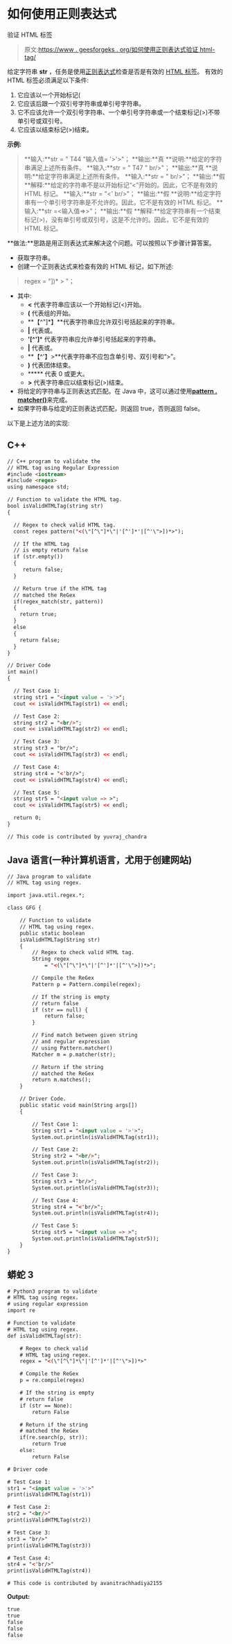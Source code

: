 # 如何使用正则表达式

验证 HTML 标签

> 原文:[https://www . geesforgeks . org/如何使用正则表达式验证 html-tag/](https://www.geeksforgeeks.org/how-to-validate-html-tag-using-regular-expression/)

给定字符串 **str** ，任务是使用[正则表达式](https://www.geeksforgeeks.org/write-regular-expressions/)检查是否是有效的 [HTML 标签](https://www.geeksforgeeks.org/most-commonly-used-tags-in-html/)。
有效的 HTML 标签必须满足以下条件:

1.  它应该以一个开始标记(
2.  它应该后跟一个双引号字符串或单引号字符串。
3.  它不应该允许一个双引号字符串、一个单引号字符串或一个结束标记(>)不带单引号或双引号。
4.  它应该以结束标记(>)结束。

**示例:**

> **输入:**str = " T44 "输入值= '>'>"；
> **输出:**真
> **说明:**给定的字符串满足上述所有条件。
> **输入:**str = " T47 " br/>"；
> **输出:**真
> **说明:**给定字符串满足上述所有条件。
> **输入:**str = " br/>"；
> **输出:**假
> **解释:**给定的字符串不是以开始标记“<”开始的。因此，它不是有效的 HTML 标记。
> **输入:**str = "<' br/>"；
> **输出:**假
> **说明:**给定字符串有一个单引号字符串是不允许的。因此，它不是有效的 HTML 标记。
> **输入:**str =<输入值=>>"；
> **输出:**假
> **解释:**给定字符串有一个结束标记(>)，没有单引号或双引号，这是不允许的。因此，它不是有效的 HTML 标记。

**做法:**思路是用正则表达式来解决这个问题。可以按照以下步骤计算答案。

*   获取字符串。
*   创建一个正则表达式来检查有效的 HTML 标记，如下所述:

> regex = "])* > "；

*   其中:
    *   **<** 代表字符串应该以一个开始标记(<)开始。
    *   **(** 代表组的开始。
    *   **【^"]*】**代表字符串应允许双引号括起来的字符串。
    *   **|** 代表或。
    *   **'[^']*** 代表字符串应允许单引号括起来的字符串。
    *   **|** 代表或。
    *   **【^'】>**代表字符串不应包含单引号、双引号和“>”。
    *   **)** 代表团体结束。
    *   ***** 代表 0 或更大。
    *   **>** 代表字符串应以结束标记(>)结束。
*   将给定的字符串与正则表达式匹配。在 Java 中，这可以通过使用[**pattern . matcher()**](https://www.geeksforgeeks.org/matcher-pattern-method-in-java-with-examples/)来完成。
*   如果字符串与给定的正则表达式匹配，则返回 true，否则返回 false。

以下是上述方法的实现:

## C++

```html
// C++ program to validate the
// HTML tag using Regular Expression
#include <iostream>
#include <regex>
using namespace std;

// Function to validate the HTML tag.
bool isValidHTMLTag(string str)
{

  // Regex to check valid HTML tag.
  const regex pattern("<(\"[^\"]*\"|'[^']*'|[^'\">])*>");

  // If the HTML tag
  // is empty return false
  if (str.empty())
  {
     return false;
  }

  // Return true if the HTML tag
  // matched the ReGex
  if(regex_match(str, pattern))
  {
    return true;
  }
  else
  {
    return false;
  }
}

// Driver Code
int main()
{

  // Test Case 1:
  string str1 = "<input value = '>'>";
  cout << isValidHTMLTag(str1) << endl;

  // Test Case 2:
  string str2 = "<br/>";
  cout << isValidHTMLTag(str2) << endl;

  // Test Case 3:
  string str3 = "br/>";
  cout << isValidHTMLTag(str3) << endl;

  // Test Case 4:
  string str4 = "<'br/>";
  cout << isValidHTMLTag(str4) << endl;

  // Test Case 5:
  string str5 = "<input value => >";
  cout << isValidHTMLTag(str5) << endl;

  return 0;
}

// This code is contributed by yuvraj_chandra
```

## Java 语言(一种计算机语言，尤用于创建网站)

```html
// Java program to validate
// HTML tag using regex.

import java.util.regex.*;

class GFG {

    // Function to validate
    // HTML tag using regex.
    public static boolean
    isValidHTMLTag(String str)
    {
        // Regex to check valid HTML tag.
        String regex
            = "<(\"[^\"]*\"|'[^']*'|[^'\">])*>";

        // Compile the ReGex
        Pattern p = Pattern.compile(regex);

        // If the string is empty
        // return false
        if (str == null) {
            return false;
        }

        // Find match between given string
        // and regular expression
        // using Pattern.matcher()
        Matcher m = p.matcher(str);

        // Return if the string
        // matched the ReGex
        return m.matches();
    }

    // Driver Code.
    public static void main(String args[])
    {

        // Test Case 1:
        String str1 = "<input value = '>'>";
        System.out.println(isValidHTMLTag(str1));

        // Test Case 2:
        String str2 = "<br/>";
        System.out.println(isValidHTMLTag(str2));

        // Test Case 3:
        String str3 = "br/>";
        System.out.println(isValidHTMLTag(str3));

        // Test Case 4:
        String str4 = "<'br/>";
        System.out.println(isValidHTMLTag(str4));

        // Test Case 5:
        String str5 = "<input value => >";
        System.out.println(isValidHTMLTag(str5));
    }
}
```

## 蟒蛇 3

```html
# Python3 program to validate
# HTML tag using regex.  
# using regular expression
import re

# Function to validate
# HTML tag using regex.
def isValidHTMLTag(str):

    # Regex to check valid
    # HTML tag using regex.
    regex = "<(\"[^\"]*\"|'[^']*'|[^'\">])*>"

    # Compile the ReGex
    p = re.compile(regex)

    # If the string is empty
    # return false
    if (str == None):
        return False

    # Return if the string
    # matched the ReGex
    if(re.search(p, str)):
        return True
    else:
        return False

# Driver code

# Test Case 1:
str1 = "<input value = '>'>"
print(isValidHTMLTag(str1))

# Test Case 2:
str2 = "<br/>"
print(isValidHTMLTag(str2))

# Test Case 3:
str3 = "br/>"
print(isValidHTMLTag(str3))

# Test Case 4:
str4 = "<'br/>"
print(isValidHTMLTag(str4))

# This code is contributed by avanitrachhadiya2155
```

**Output:** 

```html
true
true
false
false
false
```